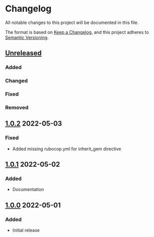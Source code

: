 # Changelog
All notable changes to this project will be documented in this file.

The format is based on [Keep a Changelog](https://keepachangelog.com/en/1.0.0/),
and this project adheres to [Semantic Versioning](https://semver.org/spec/v2.0.0.html).

## [Unreleased]
### Added

### Changed

### Fixed

### Removed

## [1.0.2] 2022-05-03
### Fixed
* Added missing rubocop.yml for inherit_gem directive

## [1.0.1] 2022-05-02
### Added
* Documentation

## [1.0.0] 2022-05-01
### Added
* Initial release

[Unreleased]: https://github.com/rubocop-semver/rubocop-ruby3_1/compare/v1.0.2...HEAD
[1.0.2]: https://github.com/rubocop-semver/rubocop-ruby3_1/compare/v1.0.1...v1.0.2
[1.0.1]: https://github.com/rubocop-semver/rubocop-ruby3_1/compare/v1.0.0...v1.0.1
[1.0.0]: https://github.com/rubocop-semver/rubocop-ruby3_1/compare/c4cc8fb6374d338e2c328812b4f74c78dfe5cfbd...v1.0.0
